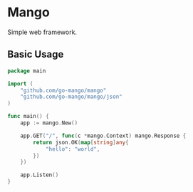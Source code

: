 # Mango
Simple web framework.


## Basic Usage
```go
package main

import (
	"github.com/go-mango/mango"
	"github.com/go-mango/mango/json"
)

func main() {
	app := mango.New()

	app.GET("/", func(c *mango.Context) mango.Response {
		return json.OK(map[string]any{
			"hello": "world",
		})
	})

	app.Listen()
}
```
